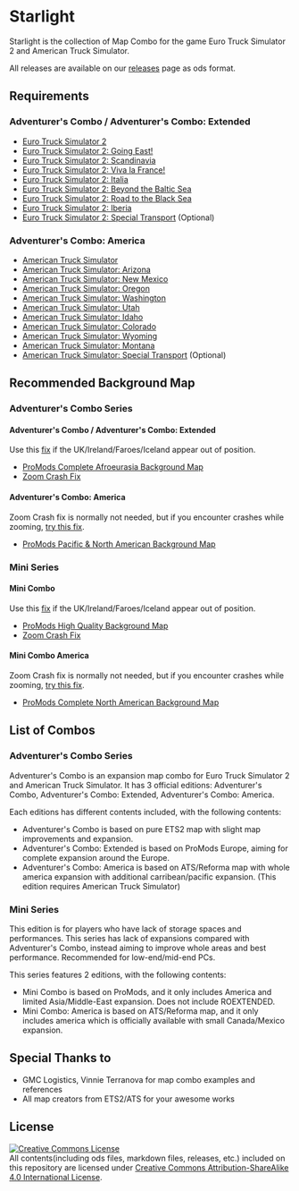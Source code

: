# Starlight
Starlight is the collection of Map Combo for the game Euro Truck Simulator 2 and American Truck Simulator.

All releases are available on our [releases](https://github.com/MysticMoonlight/StarlightMap/releases) page as ods format.

## Requirements
### Adventurer's Combo / Adventurer's Combo: Extended
* [Euro Truck Simulator 2](https://store.steampowered.com/app/227300/)
* [Euro Truck Simulator 2: Going East!](https://store.steampowered.com/app/227310/)
* [Euro Truck Simulator 2: Scandinavia](https://store.steampowered.com/app/304212/)
* [Euro Truck Simulator 2: Viva la France!](https://store.steampowered.com/app/531130/)
* [Euro Truck Simulator 2: Italia](https://store.steampowered.com/app/558244/)
* [Euro Truck Simulator 2: Beyond the Baltic Sea](https://store.steampowered.com/app/925580/)
* [Euro Truck Simulator 2: Road to the Black Sea](https://store.steampowered.com/app/1056760/)
* [Euro Truck Simulator 2: Iberia](https://store.steampowered.com/app/1209460/)
* [Euro Truck Simulator 2: Special Transport](https://store.steampowered.com/app/558245) (Optional)

### Adventurer's Combo: America
* [American Truck Simulator](https://store.steampowered.com/app/270880/)
* [American Truck Simulator: Arizona](https://store.steampowered.com/app/463740/)
* [American Truck Simulator: New Mexico](https://store.steampowered.com/app/684630/)
* [American Truck Simulator: Oregon](https://store.steampowered.com/app/800370/)
* [American Truck Simulator: Washington](https://store.steampowered.com/app/1015160/)
* [American Truck Simulator: Utah](https://store.steampowered.com/app/1104880/)
* [American Truck Simulator: Idaho](https://store.steampowered.com/app/1209470/)
* [American Truck Simulator: Colorado](https://store.steampowered.com/app/1209471/)
* [American Truck Simulator: Wyoming](https://store.steampowered.com/app/1415692/)
* [American Truck Simulator: Montana](https://store.steampowered.com/app/1811080/)
* [American Truck Simulator: Special Transport](https://store.steampowered.com/app/962750) (Optional)

## Recommended Background Map
### Adventurer's Combo Series
#### Adventurer's Combo / Adventurer's Combo: Extended
Use this [fix](https://truckymods.io/euro-truck-simulator-2/ui/scs-scale-hack-disable) if the UK/Ireland/Faroes/Iceland appear out of position.

* [ProMods Complete Afroeurasia Background Map](https://truckymods.io/euro-truck-simulator-2/ui/promods-complete-afroeurasia-background-map)
* [Zoom Crash Fix](https://truckymods.io/euro-truck-simulator-2/ui/zoom-crash-fix) 

#### Adventurer's Combo: America
Zoom Crash fix is normally not needed, but if you encounter crashes while zooming, [try this fix](https://sharemods.com/8p9xpdozm6f7/CRASHFIX_HUGE_COMBOS.scs.html).
* [ProMods Pacific & North American Background Map](https://truckymods.io/american-truck-simulator/ui/promods-pacific-north-american-map-background)

### Mini Series
#### Mini Combo
Use this [fix](https://truckymods.io/euro-truck-simulator-2/ui/scs-scale-hack-disable) if the UK/Ireland/Faroes/Iceland appear out of position.

* [ProMods High Quality Background Map](https://truckymods.io/euro-truck-simulator-2/ui/promods-high-quality-background-map)
* [Zoom Crash Fix](https://truckymods.io/euro-truck-simulator-2/ui/zoom-crash-fix) 

#### Mini Combo America
Zoom Crash fix is normally not needed, but if you encounter crashes while zooming, [try this fix](https://sharemods.com/8p9xpdozm6f7/CRASHFIX_HUGE_COMBOS.scs.html).
* [ProMods Complete North American Background Map](https://truckymods.io/american-truck-simulator/ui/promods-complete-north-american-background-map)

## List of Combos
### Adventurer's Combo Series
Adventurer's Combo is an expansion map combo for Euro Truck Simulator 2 and American Truck Simulator.
It has 3 official editions: Adventurer's Combo, Adventurer's Combo: Extended, Adventurer's Combo: America.

Each editions has different contents included, with the following contents:
* Adventurer's Combo is based on pure ETS2 map with slight map improvements and expansion.
* Adventurer's Combo: Extended is based on ProMods Europe, aiming for complete expansion around the Europe.
* Adventurer's Combo: America is based on ATS/Reforma map with whole america expansion with additional carribean/pacific expansion. (This edition requires American Truck Simulator)

### Mini Series
This edition is for players who have lack of storage spaces and performances. This series has lack of expansions compared with Adventurer's Combo, instead aiming to improve whole areas and best performance.
Recommended for low-end/mid-end PCs.

This series features 2 editions, with the following contents:
* Mini Combo is based on ProMods, and it only includes America and limited Asia/Middle-East expansion. Does not include ROEXTENDED.
* Mini Combo: America is based on ATS/Reforma map, and it only includes america which is officially available with small Canada/Mexico expansion.

## Special Thanks to
* GMC Logistics, Vinnie Terranova for map combo examples and references
* All map creators from ETS2/ATS for your awesome works

## License
<a rel="license" href="http://creativecommons.org/licenses/by-sa/4.0/"><img alt="Creative Commons License" style="border-width:0" src="https://i.creativecommons.org/l/by-sa/4.0/88x31.png" /></a><br />All contents(including ods files, markdown files, releases, etc.) included on this repository are licensed under <a rel="license" href="http://creativecommons.org/licenses/by-sa/4.0/">Creative Commons Attribution-ShareAlike 4.0 International License</a>.

